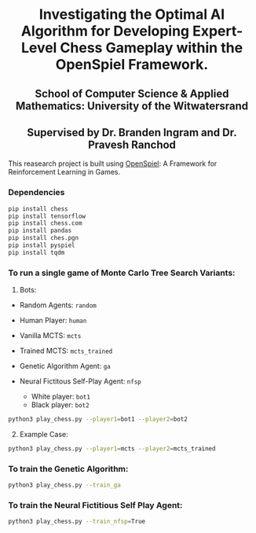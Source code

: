 <h1 align="center"> Investigating the Optimal AI Algorithm for Developing Expert-Level Chess Gameplay within the OpenSpiel Framework. </h1>

<h2 align="center"> School of Computer Science & Applied Mathematics: University of the Witwatersrand </h2>

<h2 align="center"> Supervised by Dr. Branden Ingram and Dr. Pravesh Ranchod </h2>

This reasearch project is built using [OpenSpiel](https://github.com/google-deepmind/open_spiel): A Framework for Reinforcement Learning in Games.

### Dependencies 
```bash
pip install chess
pip install tensorflow
pip install chess.com
pip install pandas
pip install ches.pgn
pip install pyspiel
pip install tqdm
```

### To run a single game of Monte Carlo Tree Search Variants:

1. Bots:
- Random Agents: `random`
- Human Player: `human`
- Vanilla MCTS: `mcts`
- Trained MCTS: `mcts_trained`
- Genetic Algorithm Agent: `ga`
- Neural Fictitous Self-Play Agent: `nfsp`

    - White player: `bot1`
    - Black player: `bot2`

```bash
python3 play_chess.py --player1=bot1 --player2=bot2
```

2. Example Case:
```bash
python3 play_chess.py --player1=mcts --player2=mcts_trained
```

### To train the Genetic Algorithm:
```bash
python3 play_chess.py --train_ga
```

### To train the Neural Fictitious Self Play Agent:
```bash
python3 play_chess.py --train_nfsp=True
```